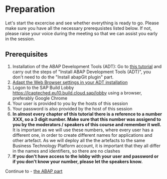 # Preparation

Let's start the excercise and see whether everything is ready to go.
Please make sure you have all the necessary prerequsistes listed below. If not, please raise your voice during the meeting so that we can assist you early in the session.

## Prerequisites

1. Installation of the ABAP Development Tools (ADT): Go to [this tutorial](https://developers.sap.com/tutorials/abap-install-adt.html) and carry out the steps of "Install ABAP Development Tools (ADT)", you don't need to do the "Install abapGit plugin" part.
1. [Adapt the Web Browser settings in your ADT installation](https://github.com/SAP-samples/abap-platform-rap-workshops/blob/main/requirements_rap_workshops.md#4-adapt-the-web-browser-settings-in-your-adt-installation) 
1. Logon to the SAP Build Lobby https://lcapteched.eu10.build.cloud.sap/lobby using a browser, preferably Google Chrome
1. Your user is provided to you by the hosts of this session
1. Your password is also provided by the host of this session
1. **In almost every chapter of this tutorial there is a reference to a number XXX, so a 3 digit number. Make sure that this number was assigend to you by the moderators / speakers of this course and remember it well.** It is important as we will use these numbers, where every user has a different one, in order to create different names for applications and other artefact. As we will deploy all the the artefacts to the same Business Technology Platform account, it is important that they all differ in the names and identifiers, so there are no clashes 
1. **If you don't have access to the lobby with your user and password or if you don't know your number, please let the speakers know.**

Continue to - [the ABAP part](../rap/README.md)
